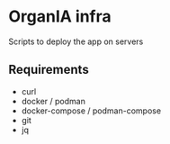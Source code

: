 # OrganIA infra

Scripts to deploy the app on servers

## Requirements
- curl
- docker / podman
- docker-compose / podman-compose
- git
- jq
